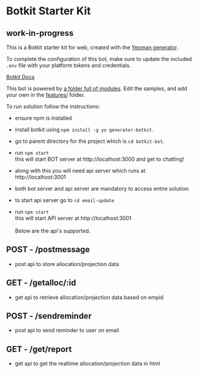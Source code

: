 # Botkit Starter Kit

## work-in-progress


This is a Botkit starter kit for web, created with the [Yeoman generator](https://github.com/howdyai/botkit/tree/master/packages/generator-botkit#readme).

To complete the configuration of this bot, make sure to update the included `.env` file with your platform tokens and credentials.

[Botkit Docs](https://botkit.ai/docs/v4)

This bot is powered by [a folder full of modules](https://botkit.ai/docs/v4/core.html#organize-your-bot-code). 
Edit the samples, and add your own in the [features/](features/) folder.



To run solution follow the instructions:

- ensure npm is installed 
- install botkit using ```npm install -g yo generator-botkit```.
- go to parent directory for the project which is  ```cd botkit-bot```.
- run ```npm start```
<br>this will start BOT server at http://localhost:3000 and get to chatting!

- along with this you will need api server which runs at http://localhost:3001
- both bot server and api server are mandatory to access entire solution.
- to start api server go to ```cd email-update```
- run ```npm start```
<br>this will start API server at http://localhost:3001
<br><br>Below are the api's supported.

## POST - /postmessage
- post api to store allocation/projection data 
## GET - /getalloc/:id 
- get api to retrieve allocation/projection data based on empid
## POST - /sendreminder
- post api to send reminder to user on email
## GET - /get/report
- get api to get the realtime allocation/projection data in html


